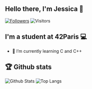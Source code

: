 <!--
- 🔭 I’m currently working on Minishell
- 🌱 I’m currently learning C
- 👯 I’m looking to collaborate on ...
- 🤔 I’m looking for help with ...
- 💬 Ask me about ...
- 📫 How to reach me: ...
- 😄 Pronouns: ...
- ⚡ Fun fact: ...
-->
## Hello there, I'm Jessica 🤝
[![Followers](https://img.shields.io/github/followers/jfremond?label=Followers&logo=Github)](https://github.com/jfremond)
![Visitors](https://visitor-badge.laobi.icu/badge?page_id=jfremond.jfremond)

## I'm a student at 42Paris 💻
- 🌱 I’m currently learning C and C++

## 🏆 Github stats
![Github Stats](https://github-readme-stats.vercel.app/api?username=jfremond&hide=issues,prs&show_icons=true&hide_rank=true&theme=prussian&hide_border=true)
![Top Langs](https://github-readme-stats.vercel.app/api/top-langs/?username=jfremond&langs_count=6&layout=compact&hide=roff,php,perl,dockerfile&theme=prussian&hide_border=true)

